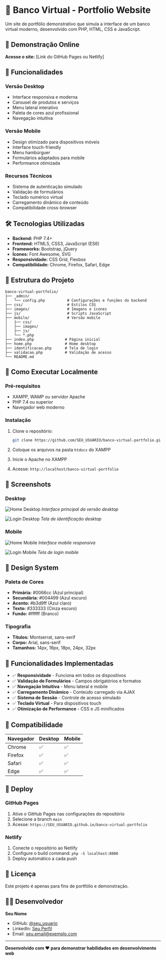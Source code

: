 # 🏦 Banco Virtual - Portfolio Website

Um site de portfólio demonstrativo que simula a interface de um banco virtual moderno, desenvolvido com PHP, HTML, CSS e JavaScript.

## 🚀 **Demonstração Online**

**Acesse o site:** [Link do GitHub Pages ou Netlify]

## 📱 **Funcionalidades**

### **Versão Desktop**
- Interface responsiva e moderna
- Carousel de produtos e serviços
- Menu lateral interativo
- Paleta de cores azul profissional
- Navegação intuitiva

### **Versão Mobile**
- Design otimizado para dispositivos móveis
- Interface touch-friendly
- Menu hambúrguer
- Formulários adaptados para mobile
- Performance otimizada

### **Recursos Técnicos**
- Sistema de autenticação simulado
- Validação de formulários
- Teclado numérico virtual
- Carregamento dinâmico de conteúdo
- Compatibilidade cross-browser

## 🛠️ **Tecnologias Utilizadas**

- **Backend:** PHP 7.4+
- **Frontend:** HTML5, CSS3, JavaScript (ES6)
- **Frameworks:** Bootstrap, jQuery
- **Ícones:** Font Awesome, SVG
- **Responsividade:** CSS Grid, Flexbox
- **Compatibilidade:** Chrome, Firefox, Safari, Edge

## 📁 **Estrutura do Projeto**

```
banco-virtual-portfolio/
├── _admin/
│   └── config.php          # Configurações e funções do backend
├── css/                    # Estilos CSS
├── images/                 # Imagens e ícones
├── js/                     # Scripts JavaScript
├── mobile/                 # Versão mobile
│   ├── css/
│   ├── images/
│   ├── js/
│   └── *.php
├── index.php              # Página inicial
├── home.php               # Home desktop
├── identificacao.php      # Tela de login
├── validacao.php          # Validação de acesso
└── README.md
```

## 🚀 **Como Executar Localmente**

### **Pré-requisitos**
- XAMPP, WAMP ou servidor Apache
- PHP 7.4 ou superior
- Navegador web moderno

### **Instalação**
1. Clone o repositório:
   ```bash
   git clone https://github.com/SEU_USUARIO/banco-virtual-portfolio.git
   ```

2. Coloque os arquivos na pasta `htdocs` do XAMPP

3. Inicie o Apache no XAMPP

4. Acesse: `http://localhost/banco-virtual-portfolio`

## 📸 **Screenshots**

### **Desktop**
![Home Desktop](screenshots/Screenshot_1.png)
*Interface principal da versão desktop*

![Login Desktop](screenshots/Screenshot_2.png)
*Tela de identificação desktop*

### **Mobile**
![Home Mobile](screenshots/Screenshot_3.png)
*Interface mobile responsiva*

![Login Mobile](screenshots/mobile-login.png)
*Tela de login mobile*

## 🎨 **Design System**

### **Paleta de Cores**
- **Primária:** #0066cc (Azul principal)
- **Secundária:** #004499 (Azul escuro)
- **Acento:** #b3d9ff (Azul claro)
- **Texto:** #333333 (Cinza escuro)
- **Fundo:** #ffffff (Branco)

### **Tipografia**
- **Títulos:** Montserrat, sans-serif
- **Corpo:** Arial, sans-serif
- **Tamanhos:** 14px, 16px, 18px, 24px, 32px

## 🔧 **Funcionalidades Implementadas**

- ✅ **Responsividade** - Funciona em todos os dispositivos
- ✅ **Validação de Formulários** - Campos obrigatórios e formatos
- ✅ **Navegação Intuitiva** - Menu lateral e mobile
- ✅ **Carregamento Dinâmico** - Conteúdo carregado via AJAX
- ✅ **Sistema de Sessão** - Controle de acesso simulado
- ✅ **Teclado Virtual** - Para dispositivos touch
- ✅ **Otimização de Performance** - CSS e JS minificados

## 📱 **Compatibilidade**

| Navegador | Desktop | Mobile |
|-----------|---------|--------|
| Chrome    | ✅      | ✅     |
| Firefox   | ✅      | ✅     |
| Safari    | ✅      | ✅     |
| Edge      | ✅      | ✅     |

## 🚀 **Deploy**

### **GitHub Pages**
1. Ative o GitHub Pages nas configurações do repositório
2. Selecione a branch `main`
3. Acesse: `https://SEU_USUARIO.github.io/banco-virtual-portfolio`

### **Netlify**
1. Conecte o repositório ao Netlify
2. Configure o build command: `php -S localhost:8000`
3. Deploy automático a cada push

## 📄 **Licença**

Este projeto é apenas para fins de portfólio e demonstração.

## 👨‍💻 **Desenvolvedor**

**Seu Nome**
- GitHub: [@seu_usuario](https://github.com/SEU_USUARIO)
- LinkedIn: [Seu Perfil](https://linkedin.com/in/SEU_PERFIL)
- Email: seu.email@exemplo.com

---

**Desenvolvido com ❤️ para demonstrar habilidades em desenvolvimento web**